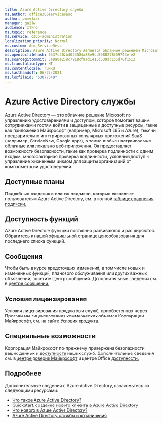 ```yaml
---
title: Azure Active Directory службы
ms.author: office365servicedesc
author: pamelaar
manager: gailw
audience: ITPro
ms.topic: reference
ms.service: o365-administration
localization_priority: Normal
ms.custom: Adm_ServiceDesc
description: Azure Active Directory является облачным решением Microsoft по управлению удостоверением и доступом, которое помогает вашим сотрудникам и гостевых пользователям войти в защищенные ресурсы и получить доступ к ним.
ms.openlocfilehash: f637c202b4023584a88e9cb5688278309743efe2
ms.sourcegitcommit: 5a8a0e238c7918cf9ad1413c539ac1b5d70f1513
ms.translationtype: MT
ms.contentlocale: ru-RU
ms.lasthandoff: 06/23/2021
ms.locfileid: "53077540"
---
```

# <a name="azure-active-directory-service-description"></a>Azure Active Directory службы

Azure Active Directory — это облачное решение Microsoft по управлению удостоверениями и доступом, которое помогает вашим сотрудникам и гостям войти в защищенные и доступные ресурсы, такие как приложения Майкрософт (например, Microsoft 365 и Azure), тысячи предварительно интегрированных популярных приложений SaaS (например, ServiceNow, Google apps), а также любые настраиваемые облачные или локально веб-приложения. Он предоставляет возможности безопасности, такие как проверка подлинности с одним входом, многофакторная проверка подлинности, условный доступ и управление жизненным циклом для защиты организаций от компрометации удостоверений.

## <a name="available-plans"></a>Доступные планы

Подробные сведения о планах подписки, которые позволяют пользователям Azure Active Directory, см. в полной [таблице сравнения подписки.](https://go.microsoft.com/fwlink/?linkid=2139145)

## <a name="feature-availability"></a>Доступность функций

Azure Active Directory функции постоянно развиваются и расширяются. Обратитесь к нашей [официальной странице](https://www.microsoft.com/security/business/identity-access-management/azure-ad-pricing) ценообразования для последнего списка функций.

## <a name="messaging"></a>Сообщения

Чтобы быть в курсе предстоящих изменений, в том числе новых и измененных функций, планового обслуживания или других важных объявлений, посетите Центр сообщений. Дополнительные сведения см. в [центре сообщений.](/microsoft-365/admin/manage/message-center)

## <a name="licensing-terms"></a>Условия лицензирования

Условия лицензирования продуктов и служб, приобретенных через Программы лицензирования коммерческих объемов Корпорации Майкрософт, см. на [сайте Условия продукта.](https://www.microsoft.com/licensing/terms/)

## <a name="accessibility"></a>Специальные возможности

Корпорация Майкрософт по-прежнему привержена безопасности ваших данных и [доступности](https://www.microsoft.com/trust-center/compliance/accessibility) наших служб. Дополнительные сведения см. в [центре доверия Майкрософт](https://www.microsoft.com/trust-center) и центре Office [доступности.](https://support.office.com/article/ecab0fcf-d143-4fe8-a2ff-6cd596bddc6d)

## <a name="learn-more"></a>Подробнее

Дополнительные сведения о Azure Active Directory, ознакомьтесь со следующими ресурсами:

- [Что такое Azure Active Directory?](/azure/active-directory/fundamentals/active-directory-whatis)
- [Quickstart: создание нового клиента в Azure Active Directory](/azure/active-directory/fundamentals/active-directory-access-create-new-tenant)
- [Что нового в Azure Active Directory?](/azure/active-directory/fundamentals/whats-new)
- [Azure Active Directory службы и ограничения](/azure/active-directory/enterprise-users/directory-service-limits-restrictions)
